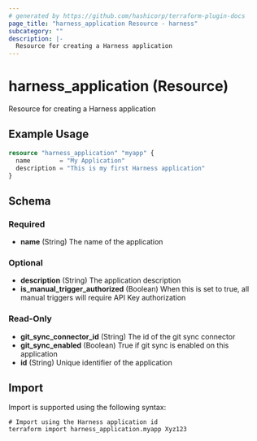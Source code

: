 ```yaml
---
# generated by https://github.com/hashicorp/terraform-plugin-docs
page_title: "harness_application Resource - harness"
subcategory: ""
description: |-
  Resource for creating a Harness application
---
```


# harness_application (Resource)

Resource for creating a Harness application

## Example Usage

```terraform
resource "harness_application" "myapp" {
  name        = "My Application"
  description = "This is my first Harness application"
}
```

<!-- schema generated by tfplugindocs -->
## Schema

### Required

- **name** (String) The name of the application

### Optional

- **description** (String) The application description
- **is_manual_trigger_authorized** (Boolean) When this is set to true, all manual triggers will require API Key authorization

### Read-Only

- **git_sync_connector_id** (String) The id of the git sync connector
- **git_sync_enabled** (Boolean) True if git sync is enabled on this application
- **id** (String) Unique identifier of the application

## Import

Import is supported using the following syntax:

```shell
# Import using the Harness application id
terraform import harness_application.myapp Xyz123
```
